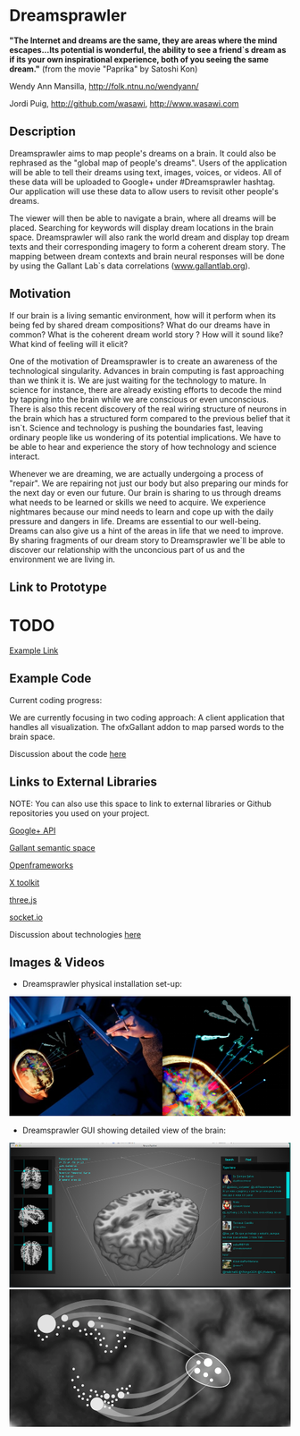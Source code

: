 # Dreamsprawler


**"The Internet and dreams are the same, they are areas where the mind escapes...Its potential is wonderful, the ability to see a friend`s dream as if its your own inspirational experience, both of you seeing the same dream."**
(from the movie "Paprika" by Satoshi Kon)


Wendy Ann Mansilla, http://folk.ntnu.no/wendyann/

Jordi Puig, http://github.com/wasawi, http://www.wasawi.com


## Description

Dreamsprawler aims to map people's dreams on a brain. It could also be rephrased as the "global map of people's dreams". Users of the application will be able to tell their dreams using text, images, voices, or videos. All of these data will be uploaded to Google+ under #Dreamsprawler hashtag. Our application will use these data to allow users to revisit other people's dreams.

The viewer will then be able to navigate a brain, where all dreams will be placed. Searching for keywords will display dream locations in the brain space. Dreamsprawler will also rank the world dream and display top dream texts and their corresponding imagery to form a coherent dream story. The mapping between dream contexts and brain neural responses will be done by using the Gallant Lab`s data correlations (www.gallantlab.org).



## Motivation

If our brain is a living semantic environment, how will it perform when its being fed by shared dream compositions? What do our dreams have in common? What is the coherent dream world story ? How will it sound like? What kind of feeling will it elicit?

One of the motivation of Dreamsprawler is to create an awareness of the technological singularity. Advances in brain computing is fast approaching than we think it is. We are just waiting for the technology to mature. In science for instance, there are already existing efforts to decode the mind by tapping into the brain while we are conscious or even unconscious.  There is also this recent discovery of the real wiring structure of neurons in the brain which has a structured form compared to the previous belief that it isn`t. Science and technology is pushing the boundaries fast, leaving ordinary people like us wondering of its potential implications. We have to be able to hear and experience the story of how technology and science interact. 

Whenever we are dreaming, we are actually undergoing a process of "repair". We are repairing not just our body but also preparing our minds for the next day or even our future. Our brain is sharing to us through dreams what needs to be learned or skills we need to acquire. We experience nightmares because our mind needs to learn and cope up with the daily pressure and dangers in life. Dreams are essential to our well-being. Dreams can also give us a hint of the areas in life that we need to improve. By sharing fragments of our dream story to Dreamsprawler we`ll be able to discover our relationship with the unconcious part of us and the environment we are living in.


## Link to Prototype

# TODO

[Example Link](http://www.google.com "Example Link")

## Example Code

Current coding progress:

We are currently focusing in two coding approach:
	A client application that handles all visualization.
	The ofxGallant addon to map parsed words to the brain space.

Discussion about the code [here](project_posts/2014-03-21-Coding-Efforts.md)

## Links to External Libraries
 NOTE: You can also use this space to link to external libraries or Github repositories you used on your project.

[Google+ API](https://developers.google.com/+/api/ "Google+ API")

[Gallant semantic space](http://gallantlab.org/ "GAllant semantic space")

[Openframeworks](http://www.openframeworks.cc/ "Openframeworks")

[X toolkit](https://github.com/xtk/X)

[three.js](http://threejs.org/)

[socket.io](http://socket.io/)


Discussion about technologies [here](project_posts/2014-03-23-About-technologies.md)


## Images & Videos

* Dreamsprawler physical installation set-up:

![Dreamsprawler Navigation](project_images/Dreamsprawler_installation.png?raw=true "Dreamsprawler Navigation")

* Dreamsprawler GUI showing detailed view of the brain:

![Dreamsprawler app](project_images/dreamSprawler_1.png?raw=true "Dreamsprawler app")
![Dreamsprawler app detail](project_images/BrainSketch_2-03.png?raw=true "Dreamsprawler app detail")


